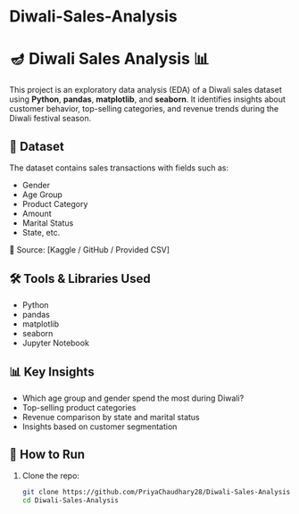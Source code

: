 ﻿# Diwali-Sales-Analysis
 # 🪔 Diwali Sales Analysis 📊

This project is an exploratory data analysis (EDA) of a Diwali sales dataset using **Python**, **pandas**, **matplotlib**, and **seaborn**. It identifies insights about customer behavior, top-selling categories, and revenue trends during the Diwali festival season.

## 📁 Dataset

The dataset contains sales transactions with fields such as:
- Gender
- Age Group
- Product Category
- Amount
- Marital Status
- State, etc.

📌 Source: [Kaggle / GitHub / Provided CSV]

## 🛠️ Tools & Libraries Used

- Python
- pandas
- matplotlib
- seaborn
- Jupyter Notebook

## 📊 Key Insights

- Which age group and gender spend the most during Diwali?
- Top-selling product categories
- Revenue comparison by state and marital status
- Insights based on customer segmentation

## 🚀 How to Run

1. Clone the repo:
   ```bash
   git clone https://github.com/PriyaChaudhary28/Diwali-Sales-Analysis.git
   cd Diwali-Sales-Analysis


